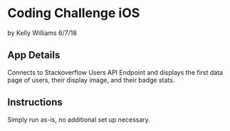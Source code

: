# Coding Challenge iOS
by Kelly Williams
6/7/18

## App Details
Connects to Stackoverflow Users API Endpoint and displays the first data page of users, their display image, and their badge stats.

## Instructions
Simply run as-is, no additional set up necessary.
